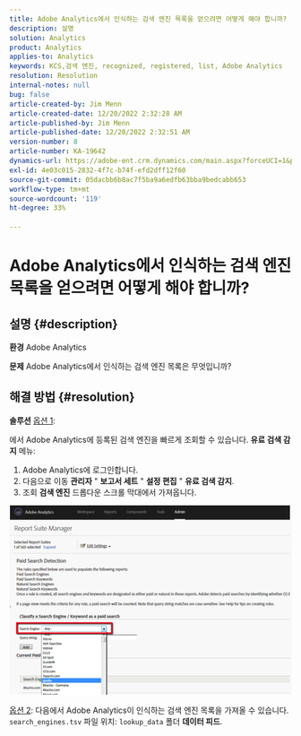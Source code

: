 ```yaml
---
title: Adobe Analytics에서 인식하는 검색 엔진 목록을 얻으려면 어떻게 해야 합니까?
description: 설명
solution: Analytics
product: Analytics
applies-to: Analytics
keywords: KCS,검색 엔진, recognized, registered, list, Adobe Analytics
resolution: Resolution
internal-notes: null
bug: false
article-created-by: Jim Menn
article-created-date: 12/20/2022 2:32:28 AM
article-published-by: Jim Menn
article-published-date: 12/20/2022 2:32:51 AM
version-number: 8
article-number: KA-19642
dynamics-url: https://adobe-ent.crm.dynamics.com/main.aspx?forceUCI=1&pagetype=entityrecord&etn=knowledgearticle&id=d9a38787-0e80-ed11-81ac-6045bd006704
exl-id: 4e03c015-2832-4f7c-b74f-efd2dff12f60
source-git-commit: 05dacbb6b8ac7f5ba9a6edfb63bba9bedcabb653
workflow-type: tm+mt
source-wordcount: '119'
ht-degree: 33%

---
```


# Adobe Analytics에서 인식하는 검색 엔진 목록을 얻으려면 어떻게 해야 합니까?

## 설명 {#description}


<b>환경</b>
Adobe Analytics

<b>문제</b>
Adobe Analytics에서 인식하는 검색 엔진 목록은 무엇입니까?


## 해결 방법 {#resolution}


<b>솔루션</b>
<u>옵션 1</u>:

에서 Adobe Analytics에 등록된 검색 엔진을 빠르게 조회할 수 있습니다. <b>유료 검색 감지</b> 메뉴:

1. Adobe Analytics에 로그인합니다.
2. 다음으로 이동 <b>관리자</b> &quot; <b>보고서 세트</b> &quot; <b>설정 편집</b> &quot; <b>유료 검색 감지</b>.
3. 조회 <b>검색 엔진</b> 드롭다운 스크롤 막대에서 가져옵니다.


![](assets/d35acf7a-a0e7-ec11-bb3c-000d3a3bd25c.png)

<u>옵션 2</u>: 다음에서 Adobe Analytics이 인식하는 검색 엔진 목록을 가져올 수 있습니다. `search_engines.tsv` 파일 위치: `lookup_data` 폴더 <b>데이터 피드</b>.
